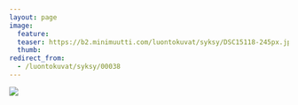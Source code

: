 ```yaml
---
layout: page
image:
  feature:
  teaser: https://b2.minimuutti.com/luontokuvat/syksy/DSC15118-245px.jpg
  thumb:
redirect_from:
  - /luontokuvat/syksy/00038
---
```


![](https://b2.minimuutti.com/luontokuvat/syksy/DSC15118-800px.jpg)
